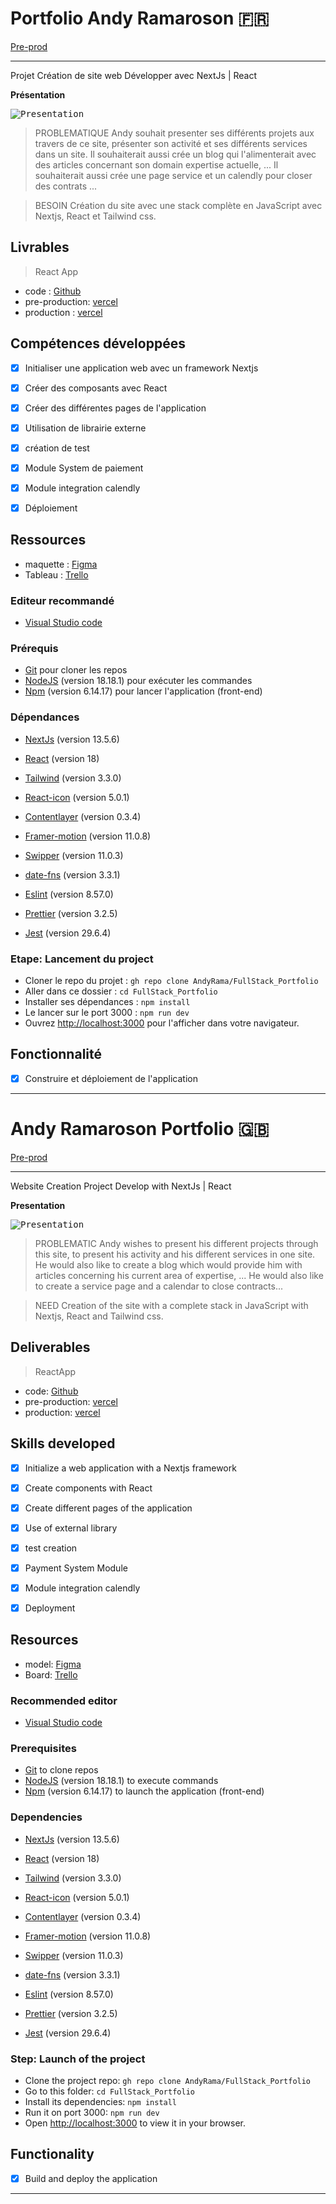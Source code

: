 # Portfolio Andy Ramaroson 🇫🇷

[Pre-prod](https://portfolio-eta-three-93.vercel.app/) <br/> 
<!-- [Production](https://andyramaroson.com//) -->

------------------------------------------------

Projet Création de site web Développer avec NextJs | React  

**Présentation**

<kbd>![Presentation](./home-portfolio.png)</kbd>

> PROBLEMATIQUE
Andy souhait presenter ses différents projets aux travers de ce site, présenter son activité et ses différents services dans un site.
Il souhaiterait aussi crée un blog qui l'alimenterait avec des articles concernant son domain expertise actuelle, ...
Il souhaiterait aussi crée une page service et un calendly pour closer des contrats ...

> BESOIN
Création du site avec une stack complète en JavaScript avec Nextjs, React et Tailwind css.

## Livrables

> React App
- code           : [Github](https://github.com/AndyRama/FullStack_Portfolio)
- pre-production: [vercel](https://portfolio-eta-three-93.vercel.app/)
- production     : [vercel](https://andyramaroson.com/)

## Compétences développées

- [x] Initialiser une application web avec un framework Nextjs
- [x] Créer des composants avec React 
- [x] Créer des différentes pages de l'application 
- [x] Utilisation de librairie externe 
- [x] création de test 
- [x] Module System de paiement
- [x] Module integration calendly
- [x] Déploiement


## Ressources

- maquette       : [Figma](https%3A%2F%2Fwww.figma.com%2Fdesign%2F9VjWT92jDvr5zQaWRCk7Og%2Flemurian-agency%3Fnode-id%3D0-1%26t%3DecE4rtV9gFFqf0Jc-1)
- Tableau        : [Trello](https://trello.com)


### Editeur recommandé

* [Visual Studio code](https://code.visualstudio.com/)

### Prérequis

* [Git](https://git-scm.com/) pour cloner les repos
* [NodeJS](https://nodejs.org/fr/) (version 18.18.1) pour exécuter les commandes
* [Npm](https://www.npmjs.com/) (version 6.14.17) pour lancer l'application (front-end)

### Dépendances

* [NextJs](https://nextjs.org/) (version 13.5.6)
* [React](https://legacy.reactjs.org/) (version 18)

* [Tailwind](https://www.npmjs.com/package/prop-types) (version 3.3.0)

* [React-icon](https://www.npmjs.com/package/react-icons) (version 5.0.1)
* [Contentlayer](https://www.npmjs.com/package/contentlayer) (version 0.3.4)
* [Framer-motion](https://www.npmjs.com/package/framer-motion) (version 11.0.8)
* [Swipper](https://www.npmjs.com/package/swiper/v/11.0.3) (version 11.0.3)
* [date-fns](https://www.npmjs.com/package/date-fns) (version 3.3.1)

* [Eslint](https://www.npmjs.com/package/eslint) (version 8.57.0)
* [Prettier](https://www.npmjs.com/package/prettier) (version 3.2.5)

* [Jest](https://www.npmjs.com/package/jest/v/29.6.4) (version 29.6.4)

### Etape: Lancement du project

- Cloner le repo du projet : `gh repo clone AndyRama/FullStack_Portfolio`
- Aller dans ce dossier : `cd FullStack_Portfolio `
- Installer ses dépendances : `npm install`
- Le lancer sur le port 3000 : `npm run dev`
- Ouvrez [http://localhost:3000](http://localhost:3000) pour l'afficher dans votre navigateur.

## Fonctionnalité

- [x] Construire et déploiement de l'application

---------------------------

# Andy Ramaroson Portfolio 🇬🇧

[Pre-prod](https://portfolio-eta-three-93.vercel.app/) <br/>
<!-- [Production](https://andyramaroson.com//) -->

------------------------------------------------

Website Creation Project Develop with NextJs | React

**Presentation**

<kbd>![Presentation](./home-portfolio.png)</kbd>

> PROBLEMATIC
Andy wishes to present his different projects through this site, to present his activity and his different services in one site.
He would also like to create a blog which would provide him with articles concerning his current area of ​​expertise, ...
He would also like to create a service page and a calendar to close contracts...

> NEED
Creation of the site with a complete stack in JavaScript with Nextjs, React and Tailwind css.

## Deliverables

> ReactApp
- code: [Github](https://github.com/AndyRama/FullStack_Portfolio)
- pre-production: [vercel](https://portfolio-eta-three-93.vercel.app/)
- production: [vercel](https://andyramaroson.com/)

## Skills developed

- [x] Initialize a web application with a Nextjs framework
- [x] Create components with React
- [x] Create different pages of the application
- [x] Use of external library
- [x] test creation
- [x] Payment System Module
- [x] Module integration calendly
- [x] Deployment


## Resources

- model: [Figma](https%3A%2F%2Fwww.figma.com%2Fdesign%2F9VjWT92jDvr5zQaWRCk7Og%2Flemurian-agency%3Fnode-id%3D0-1%26t%3DecE4rtV9gFFqf0Jc-1)
- Board: [Trello](https://trello.com)


### Recommended editor

* [Visual Studio code](https://code.visualstudio.com/)

### Prerequisites

* [Git](https://git-scm.com/) to clone repos
* [NodeJS](https://nodejs.org/fr/) (version 18.18.1) to execute commands
* [Npm](https://www.npmjs.com/) (version 6.14.17) to launch the application (front-end)

### Dependencies

* [NextJs](https://nextjs.org/) (version 13.5.6)
* [React](https://legacy.reactjs.org/) (version 18)

* [Tailwind](https://www.npmjs.com/package/prop-types) (version 3.3.0)

* [React-icon](https://www.npmjs.com/package/react-icons) (version 5.0.1)
* [Contentlayer](https://www.npmjs.com/package/contentlayer) (version 0.3.4)
* [Framer-motion](https://www.npmjs.com/package/framer-motion) (version 11.0.8)
* [Swipper](https://www.npmjs.com/package/swiper/v/11.0.3) (version 11.0.3)
* [date-fns](https://www.npmjs.com/package/date-fns) (version 3.3.1)

* [Eslint](https://www.npmjs.com/package/eslint) (version 8.57.0)
* [Prettier](https://www.npmjs.com/package/prettier) (version 3.2.5)

* [Jest](https://www.npmjs.com/package/jest/v/29.6.4) (version 29.6.4)

### Step: Launch of the project

- Clone the project repo: `gh repo clone AndyRama/FullStack_Portfolio`
- Go to this folder: `cd FullStack_Portfolio`
- Install its dependencies: `npm install`
- Run it on port 3000: `npm run dev`
- Open [http://localhost:3000](http://localhost:3000) to view it in your browser.

## Functionality

- [x] Build and deploy the application

---------------------------